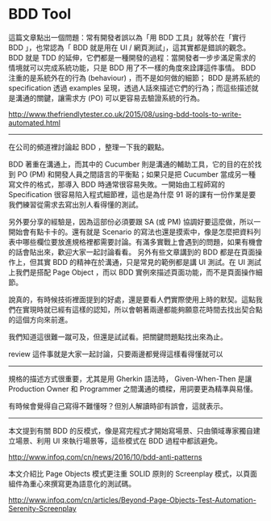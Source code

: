 # BDD Tool

這篇文章點出一個問題：常有開發者誤以為「用 BDD 工具」就等於在「實行 BDD 」，也常認為「 BDD 就是用在 UI / 網頁測試」，這其實都是錯誤的觀念。
BDD 就是 TDD 的延伸，它們都是一種開發的過程：當開發者一步步滿足需求的情境就可以完成系統功能，只是 BDD 用了不一樣的角度來詮譯這件事情。
BDD 注重的是系統外在的行為 (behaviour) ，而不是如何做的細節； BDD 是將系統的 specification 透過 examples 呈現，透過人話來描述它們的行為；而這些描述就是溝通的關鍵，讓需求方 (PO) 可以更容易去驗證系統的行為。

http://www.thefriendlytester.co.uk/2015/08/using-bdd-tools-to-write-automated.html

---

在公司的頻道裡討論起 BDD ，整理一下我的觀點。

BDD 著重在溝通上，而其中的 Cucumber 則是溝通的輔助工具，它的目的在於找到 PO (PM) 和開發人員之間語言的平衡點；如果只是把 Cucumber 當成另一種寫文件的格式，那導入 BDD 時通常很容易失敗。一開始由工程師寫的 Specification 很容易陷入程式細節裡，這也是為什麼 91 哥的課有一份作業是要我們練習從需求去寫出別人看得懂的測試。

另外要分享的經驗是，因為這部份必須要跟 SA (或 PM) 協調好要這麼做，所以一開始會有點卡卡的。還有就是 Scenario 的寫法也還是摸索中，像是怎麼把資料列表中哪些欄位要放進規格裡都需要討論。有滿多實戰上會遇到的問題，如果有機會的話會貼出來，歡迎大家一起討論看看。
另外有些文章講到的 BDD 都是在頁面操作上，但其實 BDD 的精神在於溝通，只是常見的範例都是講 UI 測試。在 UI 測試上我們是搭配 Page Object ，而以 BDD 實例來描述頁面功能，而不是頁面操作細節。

說真的，有時候技術裡面提到的好處，還是要看人們實際使用上時的默契。這點我們在實現時就已經有這樣的認知，所以會朝著兩邊都能夠願意花時間去找出契合點的這個方向來前進。

我們知道這很難一蹴可及，但還是試試看。把關鍵問題點找出來為止。

review 這件事就是大家一起討論，只要兩邊都覺得這樣看得懂就可以

---

規格的描述方式很重要，尤其是用 Gherkin 語法時， Given-When-Then 是讓 Production Owner 和 Programmer 之間溝通的橋樑，用詞要更為精準與易懂。

有時候會覺得自己寫得不難懂呀？但別人解讀時卻有誤會，這就表示。

---

本文提到有關 BDD 的反模式，像是寫完程式才開始寫場景、只由領域專家獨自建立場景、利用 UI 來執行場景等，這些模式在 BDD  過程中都該避免。

http://www.infoq.com/cn/news/2016/10/bdd-anti-patterns

本文介紹比 Page Objects 模式更注重 SOLID 原則的 Screenplay 模式，以頁面組件為重心來撰寫更為語意化的測試碼。

http://www.infoq.com/cn/articles/Beyond-Page-Objects-Test-Automation-Serenity-Screenplay



